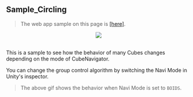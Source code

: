 ## Sample_Circling

> The web app sample on this page is [[here]](https://morikatron.github.io/t4u/sample/webgl/circling).

<div align="center">
<img src="../../../../../docs/res/samples/circling_boids.gif">
</div>

<br>

This is a sample to see how the behavior of many Cubes changes depending on the mode of CubeNavigator.

You can change the group control algorithm by switching the Navi Mode in Unity's inspector.

> The above gif shows the behavior when Navi Mode is set to `BOIDS`.